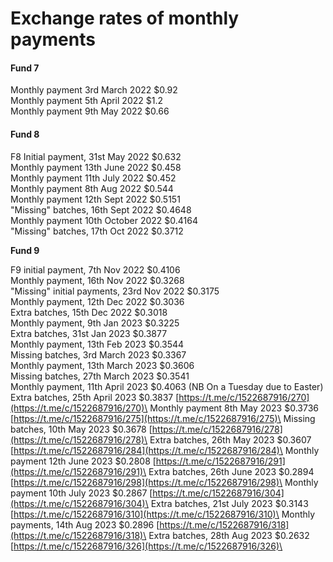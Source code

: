 # Exchange rates of monthly payments

#### Fund 7

Monthly payment 3rd March 2022                 $0.92\
Monthly payment 5th April 2022                    $1.2\
Monthly payment 9th May 2022                     $0.66

#### Fund 8

F8 Initial payment, 31st May 2022                    $0.632\
Monthly payment 13th June 2022                    $0.458\
Monthly payment 11th July 2022                      $0.452\
Monthly payment 8th Aug 2022                       $0.544\
Monthly payment 12th Sept 2022                    $0.5151\
"Missing" batches, 16th Sept 2022                  $0.4648\
Monthly payment 10th October 2022              $0.4164\
"Missing" batches, 17th Oct 2022                    $0.3712

**Fund 9**

F9 initial payment, 7th Nov 2022                     $0.4106\
Monthly payment, 16th Nov 2022                    $0.3268\
"Missing" initial payments, 23rd Nov 2022     $0.3175\
Monthly payment, 12th Dec 2022                    $0.3036\
Extra batches, 15th Dec 2022                          $0.3018\
Monthly payment, 9th Jan 2023                      $0.3225\
Extra batches, 31st Jan 2023                           $0.3877\
Monthly payment, 13th Feb 2023                     $0.3544\
Missing batches, 3rd March 2023                    $0.3367\
Monthly payment, 13th March 2023                $0.3606\
Missing batches, 27th March 2023                  $0.3541\
Monthly payment, 11th April 2023                    $0.4063 (NB On a Tuesday due to Easter)\
Extra batches, 25th April 2023                         $0.3837  [https://t.me/c/1522687916/270](https://t.me/c/1522687916/270)\
Monthly payment 8th May 2023                       $0.3736 [https://t.me/c/1522687916/275](https://t.me/c/1522687916/275)\
Missing batches, 10th May 2023                      $0.3678 [https://t.me/c/1522687916/278](https://t.me/c/1522687916/278)\
Extra batches, 26th May 2023                         $0.3607 [https://t.me/c/1522687916/284](https://t.me/c/1522687916/284)\
Monthly payment 12th June 2023                    $0.2808 [https://t.me/c/1522687916/291](https://t.me/c/1522687916/291)\
Extra batches, 26th June 2023                         $0.2894 [https://t.me/c/1522687916/298](https://t.me/c/1522687916/298)\
Monthly payment 10th July 2023                      $0.2867 [https://t.me/c/1522687916/304](https://t.me/c/1522687916/304)\
Extra batches, 21st July 2023                           $0.3143 [https://t.me/c/1522687916/310](https://t.me/c/1522687916/310)\
Monthly payments, 14th Aug 2023                   $0.2896 [https://t.me/c/1522687916/318](https://t.me/c/1522687916/318)\
Extra batches, 28th Aug 2023                           $0.2632 [https://t.me/c/1522687916/326](https://t.me/c/1522687916/326)\


